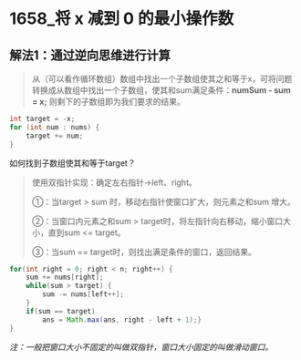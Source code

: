 # 1658_将 x 减到 0 的最小操作数
## 解法1：通过逆向思维进行计算
> 从（可以看作循环数组）数组中找出一个子数组使其之和等于x，可将问题转换成从数组中找出一个子数组，使其和sum满足条件：**numSum - sum = x;**
> 则剩下的子数组即为我们要求的结果。
```java
int target = -x;
for (int num : nums) {
    target += num;
}
```
如何找到子数组使其和等于target？
> 使用双指针实现：确定左右指针→left、right。
>
>①：当target > sum 时，移动右指针使窗口扩大，则元素之和sum 增大。
>
>②：当窗口内元素之和sum > target时，将左指针向右移动，缩小窗口大小，直到sum <= target。
>
> ③：当sum == target时，则找出满足条件的窗口，返回结果。
```java
for(int right = 0; right < n; right++) {
    sum += nums[right];
    while(sum > target) {
        sum -= nums[left++];
    }
    if(sum == target)
        ans = Math.max(ans, right - left + 1);}
}
```
*注：一般把窗口大小不固定的叫做双指针，窗口大小固定的叫做滑动窗口。*